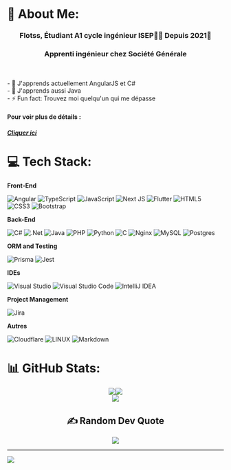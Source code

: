 # 💫 About Me:
### <div align="center">Flotss, Étudiant A1 cycle ingénieur ISEP👨‍💻 Depuis 2021🚀</div>  
### <div align="center">Apprenti ingénieur chez Société Générale</div>  
<br>  

<br>
- 🏢 J'apprends actuellement AngularJS et C# <br>
- 🏫 J'apprends aussi Java <br> 
- ⚡ Fun fact: Trouvez moi quelqu'un qui me dépasse<br>  

#### Pour voir plus de détails : 
##### [Cliquer ici](https://github.com/Flotss/Flotss/blob/da7bb9eb4bd126aa8a009fe6523ca494cdc7d270/me.json)


# 💻 Tech Stack:
**Front-End**

![Angular](https://img.shields.io/badge/Angular-DD0031?style=for-the-badge&logo=angular&logoColor=white) ![TypeScript](https://img.shields.io/badge/typescript-%23007ACC.svg?style=for-the-badge&logo=typescript&logoColor=white) ![JavaScript](https://img.shields.io/badge/javascript-%23323330.svg?style=for-the-badge&logo=javascript&logoColor=%23F7DF1E) ![Next JS](https://img.shields.io/badge/Next-black?style=for-the-badge&logo=next.js&logoColor=white) ![Flutter](https://img.shields.io/badge/Flutter-%2302569B.svg?style=for-the-badge&logo=Flutter&logoColor=white) ![HTML5](https://img.shields.io/badge/html5-%23E34F26.svg?style=for-the-badge&logo=html5&logoColor=white) ![CSS3](https://img.shields.io/badge/css3-%231572B6.svg?style=for-the-badge&logo=css3&logoColor=white) ![Bootstrap](https://img.shields.io/badge/bootstrap-%23563D7C.svg?style=for-the-badge&logo=bootstrap&logoColor=white) 

**Back-End**

![C#](https://img.shields.io/badge/c%23-%23239120.svg?style=for-the-badge&logo=csharp&logoColor=white) ![.Net](https://img.shields.io/badge/.NET-5C2D91?style=for-the-badge&logo=.net&logoColor=white) ![Java](https://img.shields.io/badge/java-%23ED8B00.svg?style=for-the-badge&logo=openjdk&logoColor=white) ![PHP](https://img.shields.io/badge/php-%23777BB4.svg?style=for-the-badge&logo=php&logoColor=white) ![Python](https://img.shields.io/badge/python-3670A0?style=for-the-badge&logo=python&logoColor=ffdd54) ![C](https://img.shields.io/badge/c-%2300599C.svg?style=for-the-badge&logo=c&logoColor=white) ![Nginx](https://img.shields.io/badge/nginx-%23009639.svg?style=for-the-badge&logo=nginx&logoColor=white) ![MySQL](https://img.shields.io/badge/mysql-%2300f.svg?style=for-the-badge&logo=mysql&logoColor=white) ![Postgres](https://img.shields.io/badge/postgres-%23316192.svg?style=for-the-badge&logo=postgresql&logoColor=white) 



**ORM and Testing**

![Prisma](https://img.shields.io/badge/Prisma-3982CE?style=for-the-badge&logo=Prisma&logoColor=white) ![Jest](https://img.shields.io/badge/-jest-%23C21325?style=for-the-badge&logo=jest&logoColor=white)

**IDEs**

![Visual Studio](https://img.shields.io/badge/Visual%20Studio-5C2D91.svg?style=for-the-badge&logo=visual-studio&logoColor=white) ![Visual Studio Code](https://img.shields.io/badge/Visual%20Studio%20Code-0078d7.svg?style=for-the-badge&logo=visual-studio-code&logoColor=white) ![IntelliJ IDEA](https://img.shields.io/badge/IntelliJIDEA-000000.svg?style=for-the-badge&logo=intellij-idea&logoColor=white)

**Project Management**

![Jira](https://img.shields.io/badge/jira-%230A0FFF.svg?style=for-the-badge&logo=jira&logoColor=white)

**Autres**

![Cloudflare](https://img.shields.io/badge/Cloudflare-F38020?style=for-the-badge&logo=Cloudflare&logoColor=white) ![LINUX](https://img.shields.io/badge/Linux-FCC624?style=for-the-badge&logo=linux&logoColor=black) ![Markdown](https://img.shields.io/badge/markdown-%23000000.svg?style=for-the-badge&logo=markdown&logoColor=white)
# 📊 GitHub Stats:

<div align="center">
    <div style="display: flex; align-items: center; justify-content: center;">
        <img src="https://github-readme-stats.vercel.app/api?username=Flotss&theme=dark&hide_border=true&include_all_commits=true&count_private=true" />
        <img src="https://github-readme-streak-stats.herokuapp.com/?user=Flotss&theme=dark&hide_border=true" />
    </div>
    <div style="display: flex; align-items: center; justify-content: center;">
        <img src="https://github-readme-stats.vercel.app/api/top-langs/?username=Flotss&theme=dark&hide_border=true&include_all_commits=true&count_private=true&layout=compact" />
    </div>
</div>

<div align="center">
  <h2>✍️ Random Dev Quote</h2>
  <img src="https://quotes-github-readme.vercel.app/api?type=vetical&theme=dark" />
</div>

---
[![](https://visitcount.itsvg.in/api?id=Flotss&icon=8&color=12)](https://visitcount.itsvg.in)
